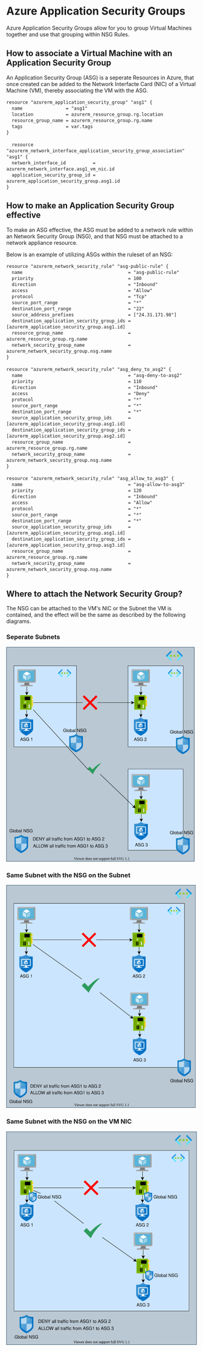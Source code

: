# Azure Application Security Groups

Azure Application Security Groups allow for you to group Virtual Machines together and use that grouping within NSG Rules.

## How to associate a Virtual Machine with an Application Security Group

An Application Security Group (ASG) is a seperate Resources in Azure, that once created can be added to the Network Interfacte Card (NIC) of a Virtual Machine (VM), thereby associating the VM with the ASG.

    resource "azurerm_application_security_group" "asg1" {
      name                = "asg1"
      location            = azurerm_resource_group.rg.location
      resource_group_name = azurerm_resource_group.rg.name
      tags                = var.tags
    }

      resource "azurerm_network_interface_application_security_group_association" "asg1" {
      network_interface_id          = azurerm_network_interface.asg1_vm_nic.id
      application_security_group_id = azurerm_application_security_group.asg1.id
    }

## How to make an Application Security Group effective

To make an ASG effective, the ASG must be added to a network rule within an Network Security Group (NSG), and that NSG must be attached to a network appliance resource.  

Below is an example of utilizing ASGs within the ruleset of an NSG:

    resource "azurerm_network_security_rule" "asg-public-rule" {
      name                                       = "asg-public-rule"
      priority                                   = 100
      direction                                  = "Inbound"
      access                                     = "Allow"
      protocol                                   = "Tcp"
      source_port_range                          = "*"
      destination_port_range                     = "22"
      source_address_prefixes                    = ["24.31.171.98"]
      destination_application_security_group_ids = [azurerm_application_security_group.asg1.id]
      resource_group_name                        = azurerm_resource_group.rg.name
      network_security_group_name                = azurerm_network_security_group.nsg.name
    }

    resource "azurerm_network_security_rule" "asg_deny_to_asg2" {
      name                                       = "asg-deny-to-asg2"
      priority                                   = 110
      direction                                  = "Inbound"
      access                                     = "Deny"
      protocol                                   = "*"
      source_port_range                          = "*"
      destination_port_range                     = "*"
      source_application_security_group_ids      = [azurerm_application_security_group.asg1.id]
      destination_application_security_group_ids = [azurerm_application_security_group.asg2.id]
      resource_group_name                        = azurerm_resource_group.rg.name
      network_security_group_name                = azurerm_network_security_group.nsg.name
    }

    resource "azurerm_network_security_rule" "asg_allow_to_asg3" {
      name                                       = "asg-allow-to-asg3"
      priority                                   = 120
      direction                                  = "Inbound"
      access                                     = "Allow"
      protocol                                   = "*"
      source_port_range                          = "*"
      destination_port_range                     = "*"
      source_application_security_group_ids      = [azurerm_application_security_group.asg1.id]
      destination_application_security_group_ids = [azurerm_application_security_group.asg3.id]
      resource_group_name                        = azurerm_resource_group.rg.name
      network_security_group_name                = azurerm_network_security_group.nsg.name
    }

## Where to attach the Network Security Group?

The NSG can be attached to the VM's NIC or the Subnet the VM is contained, and the effect will be the same as described by the following diagrams.

### Seperate Subnets

![Seperate Subnets](diagrams/seperate-subnets.drawio.svg)

### Same Subnet with the NSG on the Subnet

![Same Subnet with NSG on the Subnet](diagrams/same-subnet-nsg-on-subnet.drawio.svg)

### Same Subnet with the NSG on the VM NIC

![Same Subnet with the NSG on the VM NIC](diagrams/same-subnet-nsg-on-nic.drawio.svg)
